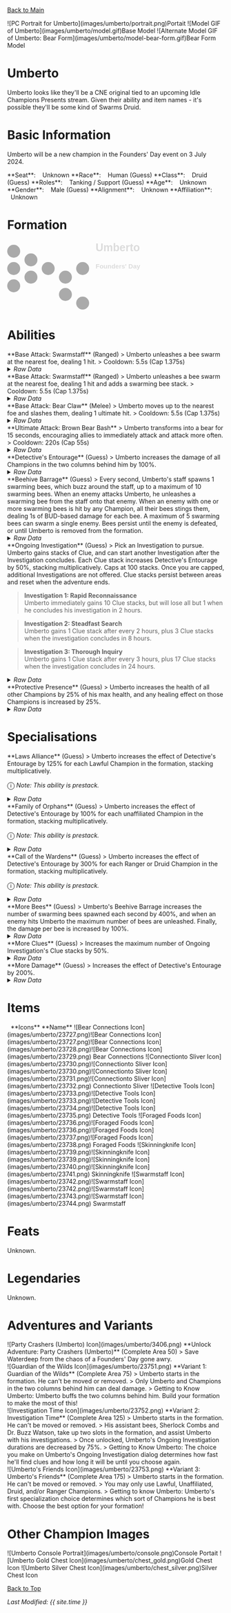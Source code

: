 [Back to Main](index.md)

<span class="championPortraitsRow">
    <span class="championPortraitsImage">
        ![PC Portrait for Umberto](images/umberto/portrait.png)Portait
    </span>
    <span class="championPortraitsImage">
        ![Model GIF of Umberto](images/umberto/model.gif)Base Model
    </span>
    <span class="championPortraitsImage">
        ![Alternate Model GIF of Umberto: Bear Form](images/umberto/model-bear-form.gif)Bear Form Model
    </span>
</span>

# Umberto

Umberto looks like they'll be a CNE original tied to an upcoming Idle Champions Presents stream. Given their ability and item names - it's possible they'll be some kind of Swarms Druid.

# Basic Information

Umberto will be a new champion in the Founders' Day event on 3 July 2024.

<span class="champStatsTableColumn">
    <span class="champStatsTableRow">
        <span class="champStatsTableInfoHeader">
            <span style="margin-right:4px;">**Seat**:</span>
        </span>
        <span class="champStatsTableInfoSmall">
            <span style="margin-left:8px;">Unknown</span>
        </span>
    </span>
    <span class="champStatsTableRow">
        <span class="champStatsTableInfoHeader">
            <span style="margin-right:4px;">**Race**:</span>
        </span>
        <span class="champStatsTableInfoSmall">
            <span style="margin-left:8px;">Human (Guess)</span>
        </span>
    </span>
    <span class="champStatsTableRow">
        <span class="champStatsTableInfoHeader">
            <span style="margin-right:4px;">**Class**:</span>
        </span>
        <span class="champStatsTableInfoSmall">
            <span style="margin-left:8px;">Druid (Guess)</span>
        </span>
    </span>
    <span class="champStatsTableRow">
        <span class="champStatsTableInfoHeader">
            <span style="margin-right:4px;">**Roles**:</span>
        </span>
        <span class="champStatsTableInfoSmall">
            <span style="margin-left:8px;">Tanking / Support (Guess)</span>
        </span>
    </span>
    <span class="champStatsTableRow">
        <span class="champStatsTableInfoHeader">
            <span style="margin-right:4px;">**Age**:</span>
        </span>
        <span class="champStatsTableInfoSmall">
            <span style="margin-left:8px;">Unknown</span>
        </span>
    </span>
    <span class="champStatsTableRow">
        <span class="champStatsTableInfoHeader">
            <span style="margin-right:4px;">**Gender**:</span>
        </span>
        <span class="champStatsTableInfoSmall">
            <span style="margin-left:8px;">Male (Guess)</span>
        </span>
    </span>
    <span class="champStatsTableRow">
        <span class="champStatsTableInfoHeader">
            <span style="margin-right:4px;">**Alignment**:</span>
        </span>
        <span class="champStatsTableInfoSmall">
            <span style="margin-left:8px;">Unknown</span>
        </span>
    </span>
    <span class="champStatsTableRow">
        <span class="champStatsTableInfoHeader">
            <span style="margin-right:4px;">**Affiliation**:</span>
        </span>
        <span class="champStatsTableInfoSmall">
            <span style="margin-left:8px;">Unknown</span>
        </span>
    </span>
</span>

# Formation

<span class="formationBorder">
    <svg xmlns="http://www.w3.org/2000/svg" id="Umberto" fill="#aaa" data-formationName="Umberto" data-campaignName="Founders' Day" width="312" height="160"><circle cx="175" cy="65" r="15"/><circle cx="175" cy="145" r="15"/><circle cx="135" cy="85" r="15"/><circle cx="135" cy="125" r="15"/><circle cx="95" cy="65" r="15"/><circle cx="55" cy="45" r="15"/><circle cx="55" cy="85" r="15"/><circle cx="15" cy="25" r="15"/><circle cx="15" cy="65" r="15"/><circle cx="15" cy="105" r="15"/><text x="205" y="25" fill="#dcdcdc" font-size="25" font-family="Arial" font-weight="bold">Umberto</text><text x="205" y="65" fill="#dcdcdc" font-size="15" font-family="Arial" font-weight="bold">Founders' Day</text></svg>
</span>

# Abilities

<div markdown="1" class="abilityBorder"><div markdown="1" class="abilityBorderInner">
**Base Attack: Swarmstaff** (Ranged)
> Umberto unleashes a bee swarm at the nearest foe, dealing 1 hit.  
> Cooldown: 5.5s (Cap 1.375s)
<details><summary><em>Raw Data</em></summary>
<p>
<pre>
{
    "id": 763,
    "name": "Swarmstaff",
    "description": "Umberto unleashes a bee swarm at the nearest foe, dealing 1 hit.",
    "long_description": "",
    "graphic_id": 0,
    "target": "front",
    "num_targets": 1,
    "aoe_radius": 0,
    "damage_modifier": 1,
    "cooldown": 5.5,
    "animations": [
        {
            "type": "ranged_attack",
            "projectile": "umberto_bee_swarm",
            "shoot_frame": 8,
            "shoot_offset_x": 100,
            "shoot_offset_y": -30
        }
    ],
    "tags": [
        "ranged"
    ],
    "damage_types": [
        "ranged"
    ]
}
</pre>
</p>
</details>
</div></div>
<div markdown="1" class="abilityBorder"><div markdown="1" class="abilityBorderInner">
**Base Attack: Swarmstaff** (Ranged)
> Umberto unleashes a bee swarm at the nearest foe, dealing 1 hit and adds a swarming bee stack.  
> Cooldown: 5.5s (Cap 1.375s)
<details><summary><em>Raw Data</em></summary>
<p>
<pre>
{
    "id": 767,
    "name": "Swarmstaff",
    "description": "Umberto unleashes a bee swarm at the nearest foe, dealing 1 hit and adds a swarming bee stack.",
    "long_description": "",
    "graphic_id": 0,
    "target": "front",
    "num_targets": 1,
    "aoe_radius": 0,
    "damage_modifier": 1,
    "cooldown": 5.5,
    "animations": [
        {
            "type": "ranged_attack",
            "projectile": "umberto_bee_swarm",
            "shoot_frame": 8,
            "shoot_offset_x": 100,
            "shoot_offset_y": -30
        }
    ],
    "tags": [
        "ranged"
    ],
    "damage_types": [
        "ranged"
    ]
}
</pre>
</p>
</details>
</div></div>
<div markdown="1" class="abilityBorder"><div markdown="1" class="abilityBorderInner">
**Base Attack: Bear Claw** (Melee)
> Umberto moves up to the nearest foe and slashes them, dealing 1 ultimate hit.  
> Cooldown: 5.5s (Cap 1.375s)
<details><summary><em>Raw Data</em></summary>
<p>
<pre>
{
    "id": 765,
    "name": "Bear Claw",
    "description": "Umberto moves up to the nearest foe and slashes them, dealing 1 ultimate hit.",
    "long_description": "",
    "graphic_id": 0,
    "target": "front",
    "num_targets": 1,
    "aoe_radius": 0,
    "damage_modifier": 1,
    "cooldown": 5.5,
    "animations": [
        {
            "type": "melee_attack",
            "target_offset_x": -50,
            "start_frame": 5,
            "damage_frame": 14,
            "jump_sound": 30,
            "sound_frames": {
                "2": 194
            },
            "force_count_for_bud": false
        }
    ],
    "tags": [
        "melee"
    ],
    "damage_types": [
        "melee"
    ]
}
</pre>
</p>
</details>
</div></div>

<div markdown="1" class="abilityBorder"><div markdown="1" class="abilityBorderInner">
**Ultimate Attack: Brown Bear Bash**
> Umberto transforms into a bear for 15 seconds, encouraging allies to immediately attack and attack more often.  
> Cooldown: 220s (Cap 55s)
<details><summary><em>Raw Data</em></summary>
<p>
<pre>
{
    "id": 764,
    "name": "Brown Bear Bash",
    "description": "Umberto transforms into a bear for 15 seconds, encouraging allies to attack more often.",
    "long_description": "Umberto transforms into a bear for 15 seconds, encouraging allies to immediately attack and attack more often.",
    "graphic_id": 23773,
    "target": "none",
    "num_targets": 0,
    "aoe_radius": 0,
    "damage_modifier": 1,
    "cooldown": 220,
    "animations": [
        {
            "type": "ultimate_attack",
            "ultimate": "umberto"
        }
    ],
    "tags": [
        "ultimate"
    ],
    "damage_types": []
}
</pre>
</p>
</details>
</div></div>

<div markdown="1" class="abilityBorder"><div markdown="1" class="abilityBorderInner">
**Detective's Entourage** (Guess)
> Umberto increases the damage of all Champions in the two columns behind him by 100%.
<details><summary><em>Raw Data</em></summary>
<p>
<pre>
{
    "id": 1991,
    "flavour_text": "",
    "description": {
        "desc": "Umberto increases the damage of all Champions in the two columns behind him by $amount%"
    },
    "effect_keys": [
        {
            "off_when_benched": true,
            "effect_string": "hero_dps_multiplier_mult,100",
            "targets": [
                "prev_two_col"
            ]
        }
    ],
    "requirements": "",
    "graphic_id": 23764,
    "large_graphic_id": 23760,
    "properties": {
        "is_formation_ability": true,
        "owner_use_outgoing_description": true
    }
}
</pre>
</p>
</details>
</div></div>

<div markdown="1" class="abilityBorder"><div markdown="1" class="abilityBorderInner">
**Beehive Barrage** (Guess)
> Every second, Umberto's staff spawns 1 swarming bees, which buzz around the staff, up to a maximum of 10 swarming bees. When an enemy attacks Umberto, he unleashes a swarming bee from the staff onto that enemy. When an enemy with one or more swarming bees is hit by any Champion, all their bees stings them, dealing 1s of BUD-based damage for each bee. A maximum of 5 swarming bees can swarm a single enemy. Bees persist until the enemy is defeated, or until Umberto is removed from the formation.
<details><summary><em>Raw Data</em></summary>
<p>
<pre>
{
    "id": 1992,
    "flavour_text": "",
    "description": {
        "conditions": [
            {
                "condition": "compare amount___2 == 1",
                "desc": "Every second, Umberto's staff spawns a swarming bee, which buzzes around the staff, up to a maximum of $max_bees___2 swarming bees. When an enemy attacks Umberto, he unleashes a swarming bee from the staff onto that enemy. When an enemy with one or more swarming bees is hit by any Champion, all their bees stings them, dealing $(seconds_plural amount) of BUD-based damage for each bee. A maximum of $max_bees_per_enemy___2 swarming bees can swarm a single enemy. Bees persist until the enemy is defeated, or until Umberto is removed from the formation."
            },
            {
                "desc": "Every second, Umberto's staff spawns $amount___2 swarming bees, which buzz around the staff, up to a maximum of $max_bees___2 swarming bees. When an enemy attacks Umberto, he unleashes a swarming bee from the staff onto that enemy. When an enemy with one or more swarming bees is hit by any Champion, all their bees stings them, dealing $(seconds_plural amount) of BUD-based damage for each bee. A maximum of $max_bees_per_enemy___2 swarming bees can swarm a single enemy. Bees persist until the enemy is defeated, or until Umberto is removed from the formation."
            }
        ]
    },
    "effect_keys": [
        {
            "off_when_benched": true,
            "effect_string": "umberto_bud_seconds_per_bee,1"
        },
        {
            "off_when_benched": true,
            "effect_string": "umberto_beehive_barrage,1",
            "max_bees": 10,
            "max_bees_per_enemy": 5,
            "bee_graphic": 22718,
            "bee_offset_x": 64,
            "bee_offset_y": -98,
            "bee_offset_bear_x": 84,
            "bee_offset_bear_y": -102
        },
        {
            "off_when_benched": true,
            "effect_string": "change_base_attack,767"
        }
    ],
    "requirements": "",
    "graphic_id": 23763,
    "large_graphic_id": 23759,
    "properties": {
        "is_formation_ability": true,
        "owner_use_outgoing_description": true,
        "retain_on_slot_changed": true,
        "indexed_effect_properties": true,
        "per_effect_index_bonuses": true,
        "default_bonus_index": 1
    }
}
</pre>
</p>
</details>
</div></div>

<div markdown="1" class="abilityBorder"><div markdown="1" class="abilityBorderInner">
**Ongoing Investigation** (Guess)
> Pick an Investigation to pursue. Umberto gains stacks of Clue, and can start another Investigation after the Investigation concludes. Each Clue stack increases Detective's Entourage by 50%, stacking multiplicatively. Caps at 100 stacks. Once you are capped, additional Investigations are not offered. Clue stacks persist between areas and reset when the adventure ends.

> **Investigation 1: Rapid Reconnaissance**  
> Umberto immediately gains 10 Clue stacks, but will lose all but 1 when he concludes his investigation in 2 hours.

> **Investigation 2: Steadfast Search**  
> Umberto gains 1 Clue stack after every 2 hours, plus 3 Clue stacks when the investigation concludes in 8 hours.

> **Investigation 3: Thorough Inquiry**  
> Umberto gains 1 Clue stack after every 3 hours, plus 17 Clue stacks when the investigation concludes in 24 hours.
<details><summary><em>Raw Data</em></summary>
<p>
<pre>
{
    "id": 1993,
    "flavour_text": "",
    "description": {
        "desc": "Pick an Investigation to pursue. Umberto gains stacks of Clue, and can start another Investigation after the Investigation concludes. Each Clue stack increases Detective's Entourage by $amount%, stacking multiplicatively. Caps at $max_stacks stacks. Once you are capped, additional Investigations are not offered. Clue stacks persist between areas and reset when the adventure ends.",
        "post": {
            "conditions": [
                {
                    "condition": "not static_desc",
                    "desc": "^^$umberto_current_investigation"
                }
            ]
        }
    },
    "effect_keys": [
        {
            "effect_string": "buff_upgrade,50,15048",
            "manual_stacking": true,
            "stacks_multiply": true,
            "max_stacks": 100,
            "stack_title": "Clue Stacks",
            "show_bonus": true
        },
        {
            "effect_string": "stacks_data_binder_safe,0,umberto_clue_stacks",
            "is_instanced_stat": true,
            "use_stat_defs": true
        },
        {
            "effect_string": "umberto_ongoing_investigation",
            "investigations": [
                {
                    "name_key": "umberto_investigation_1_name",
                    "desc_key": "umberto_investigation_1_desc",
                    "completion_time": 7200,
                    "stacks_gained_immediately": 10,
                    "stacks_lost_at_end": 9
                },
                {
                    "name_key": "umberto_investigation_2_name",
                    "desc_key": "umberto_investigation_2_desc",
                    "completion_time": 28800,
                    "stacks_gained_periodically": 1,
                    "stack_gain_time_interval": 7200,
                    "stacks_gained_at_end": 3
                },
                {
                    "name_key": "umberto_investigation_3_name",
                    "desc_key": "umberto_investigation_3_desc",
                    "completion_time": 86400,
                    "stacks_gained_periodically": 1,
                    "stack_gain_time_interval": 10800,
                    "stacks_gained_at_end": 17
                }
            ]
        }
    ],
    "requirements": "",
    "graphic_id": 23765,
    "large_graphic_id": 23761,
    "properties": {
        "is_formation_ability": true,
        "owner_use_outgoing_description": true,
        "indexed_effect_properties": true,
        "per_effect_index_bonuses": true,
        "default_bonus_index": 0,
        "retain_on_slot_changed": true,
        "desc_button": {
            "text_key": "umberto_view_investigations",
            "click_action": "umberto_view_investigations"
        }
    }
}
</pre>
</p>
</details>
</div></div>

<div markdown="1" class="abilityBorder"><div markdown="1" class="abilityBorderInner">
**Protective Presence** (Guess)
> Umberto increases the health of all other Champions by 25% of his max health, and any healing effect on those Champions is increased by 25%.
<details><summary><em>Raw Data</em></summary>
<p>
<pre>
{
    "id": 1994,
    "flavour_text": "",
    "description": {
        "desc": "Umberto increases the health of all other Champions by $amount% of his max health, and any healing effect on those Champions is increased by $amount%."
    },
    "effect_keys": [
        {
            "off_when_benched": true,
            "effect_string": "buff_me,25"
        },
        {
            "off_when_benched": true,
            "effect_string": "increase_health_by_source_percent,0",
            "amount_expr": "upgrade_amount(15051,0)",
            "targets": [
                "other"
            ],
            "override_key_desc": "Increases the health of $target by $amount% of Umberto's max health and the effect of healing on $target by $amount%"
        },
        {
            "off_when_benched": true,
            "effect_string": "healing_mult,0",
            "amount_expr": "upgrade_amount(15051,0)",
            "targets": [
                "other"
            ],
            "skip_effect_key_desc": true
        }
    ],
    "requirements": "",
    "graphic_id": 23766,
    "large_graphic_id": 23762,
    "properties": {
        "is_formation_ability": true,
        "owner_use_outgoing_description": true,
        "indexed_effect_properties": true,
        "per_effect_index_bonuses": true,
        "default_bonus_index": 0
    }
}
</pre>
</p>
</details>
</div></div>

# Specialisations

<div markdown="1" class="abilityBorder"><div markdown="1" class="abilityBorderInner">
**Laws Alliance** (Guess)
> Umberto increases the effect of Detective's Entourage by 125% for each Lawful Champion in the formation, stacking multiplicatively.

<span style="font-size:1.2em;">ⓘ</span> *Note: This ability is prestack.*
<details><summary><em>Raw Data</em></summary>
<p>
<pre>
{
    "id": 1995,
    "flavour_text": "",
    "description": {
        "desc": "Umberto increases the effect of Detective's Entourage by $amount% for each Lawful Champion in the formation, stacking multiplicatively."
    },
    "effect_keys": [
        {
            "off_when_benched": true,
            "effect_string": "pre_stack_amount,125"
        },
        {
            "off_when_benched": true,
            "effect_string": "buff_upgrade,0,15048",
            "amount_expr": "upgrade_amount(15052,0)",
            "show_bonus": true,
            "stack_func": "per_hero_attribute",
            "per_hero_expr": "HasTag(`lawful`)",
            "amount_func": "mult"
        }
    ],
    "requirements": "",
    "graphic_id": 0,
    "large_graphic_id": 0,
    "properties": {
        "is_formation_ability": true,
        "owner_use_outgoing_description": true,
        "indexed_effect_properties": true,
        "per_effect_index_bonuses": true,
        "default_bonus_index": 0,
        "spec_option_post_apply_info": "Lawful Champions: $num_stacks___2"
    }
}
</pre>
</p>
</details>
</div></div>

<div markdown="1" class="abilityBorder"><div markdown="1" class="abilityBorderInner">
**Family of Orphans** (Guess)
> Umberto increases the effect of Detective's Entourage by 100% for each unaffiliated Champion in the formation, stacking multiplicatively.

<span style="font-size:1.2em;">ⓘ</span> *Note: This ability is prestack.*
<details><summary><em>Raw Data</em></summary>
<p>
<pre>
{
    "id": 1996,
    "flavour_text": "",
    "description": {
        "desc": "Umberto increases the effect of Detective's Entourage by $amount% for each unaffiliated Champion in the formation, stacking multiplicatively."
    },
    "effect_keys": [
        {
            "off_when_benched": true,
            "effect_string": "pre_stack_amount,100"
        },
        {
            "off_when_benched": true,
            "effect_string": "buff_upgrade,0,15048",
            "amount_expr": "upgrade_amount(15053,0)",
            "show_bonus": true,
            "stack_func": "per_hero_attribute",
            "per_hero_expr": "HasTag(`unaffiliated`)",
            "amount_func": "mult"
        }
    ],
    "requirements": "",
    "graphic_id": 0,
    "large_graphic_id": 0,
    "properties": {
        "is_formation_ability": true,
        "owner_use_outgoing_description": true,
        "indexed_effect_properties": true,
        "per_effect_index_bonuses": true,
        "default_bonus_index": 0,
        "spec_option_post_apply_info": "Unaffiliated Champions: $num_stacks___2"
    }
}
</pre>
</p>
</details>
</div></div>

<div markdown="1" class="abilityBorder"><div markdown="1" class="abilityBorderInner">
**Call of the Wardens** (Guess)
> Umberto increases the effect of Detective's Entourage by 300% for each Ranger or Druid Champion in the formation, stacking multiplicatively.

<span style="font-size:1.2em;">ⓘ</span> *Note: This ability is prestack.*
<details><summary><em>Raw Data</em></summary>
<p>
<pre>
{
    "id": 1997,
    "flavour_text": "",
    "description": {
        "desc": "Umberto increases the effect of Detective's Entourage by $amount% for each Ranger or Druid Champion in the formation, stacking multiplicatively."
    },
    "effect_keys": [
        {
            "off_when_benched": true,
            "effect_string": "pre_stack_amount,300"
        },
        {
            "off_when_benched": true,
            "effect_string": "buff_upgrade,0,15048",
            "amount_expr": "upgrade_amount(15054,0)",
            "show_bonus": true,
            "stack_func": "per_hero_attribute",
            "per_hero_expr": "HasTag(`ranger`) || HasTag(`druid`)",
            "amount_func": "mult"
        }
    ],
    "requirements": "",
    "graphic_id": 0,
    "large_graphic_id": 0,
    "properties": {
        "is_formation_ability": true,
        "owner_use_outgoing_description": true,
        "indexed_effect_properties": true,
        "per_effect_index_bonuses": true,
        "default_bonus_index": 0,
        "spec_option_post_apply_info": "Qualified Champions: $num_stacks___2"
    }
}
</pre>
</p>
</details>
</div></div>

<div markdown="1" class="abilityBorder"><div markdown="1" class="abilityBorderInner">
**More Bees** (Guess)
> Umberto's Beehive Barrage increases the number of swarming bees spawned each second by 400%, and when an enemy hits Umberto the maximum number of bees are unleashed. Finally, the damage per bee is increased by 100%.
<details><summary><em>Raw Data</em></summary>
<p>
<pre>
{
    "id": 1998,
    "flavour_text": "",
    "description": {
        "desc": "Umberto's Beehive Barrage increases the number of swarming bees spawned each second by $amount%, and when an enemy hits Umberto the maximum number of bees are unleashed. Finally, the damage per bee is increased by $(amount___2)%."
    },
    "effect_keys": [
        {
            "off_when_benched": true,
            "effect_string": "buff_upgrade,400,15049,1"
        },
        {
            "off_when_benched": true,
            "effect_string": "buff_upgrade,100,15049,0"
        }
    ],
    "requirements": "",
    "graphic_id": 0,
    "large_graphic_id": 0,
    "properties": {
        "is_formation_ability": true,
        "owner_use_outgoing_description": true,
        "indexed_effect_properties": true
    }
}
</pre>
</p>
</details>
</div></div>

<div markdown="1" class="abilityBorder"><div markdown="1" class="abilityBorderInner">
**More Clues** (Guess)
> Increases the maximum number of Ongoing Investigation's Clue stacks by 50%.
<details><summary><em>Raw Data</em></summary>
<p>
<pre>
{
    "id": 1999,
    "flavour_text": "",
    "description": {
        "desc": "Increases the maximum number of Ongoing Investigation's Clue stacks by $amount%."
    },
    "effect_keys": [
        {
            "off_when_benched": true,
            "effect_string": "buff_upgrade_effect_stacks_max_mult,50,15050"
        }
    ],
    "requirements": "",
    "graphic_id": 0,
    "large_graphic_id": 0,
    "properties": {
        "is_formation_ability": true,
        "owner_use_outgoing_description": true
    }
}
</pre>
</p>
</details>
</div></div>

<div markdown="1" class="abilityBorder"><div markdown="1" class="abilityBorderInner">
**More Damage** (Guess)
> Increases the effect of Detective's Entourage by 200%.
<details><summary><em>Raw Data</em></summary>
<p>
<pre>
{
    "id": 2000,
    "flavour_text": "",
    "description": {
        "desc": "Increases the effect of Detective's Entourage by $amount%."
    },
    "effect_keys": [
        {
            "off_when_benched": true,
            "effect_string": "buff_upgrade,200,15048"
        }
    ],
    "requirements": "",
    "graphic_id": 0,
    "large_graphic_id": 0,
    "properties": {
        "is_formation_ability": true,
        "owner_use_outgoing_description": true
    }
}
</pre>
</p>
</details>
</div></div>

# Items

<span class="itemTableColumn">
    <span class="itemTableRowHeader">
        <span class="itemTableIcon">
            <span style="margin-left:8px;">**Icons**</span>
        </span>
        <span class="itemTableNameSmall">
            **Name**
        </span>
    </span>
    <span class="itemTableRow">
        <span class="itemTableIcon">
            <span class="itemTableIcon1">![Bear Connections Icon](images/umberto/23727.png)</span><span class="itemTableIcon2">![Bear Connections Icon](images/umberto/23727.png)</span><span class="itemTableIcon3">![Bear Connections Icon](images/umberto/23728.png)</span><span class="itemTableIcon4">![Bear Connections Icon](images/umberto/23729.png)</span>
        </span>
        <span class="itemTableNameSmall">
            Bear Connections
        </span>
    </span>
    <span class="itemTableRow">
        <span class="itemTableIcon">
            <span class="itemTableIcon1">![Connectionto Sliver Icon](images/umberto/23730.png)</span><span class="itemTableIcon2">![Connectionto Sliver Icon](images/umberto/23730.png)</span><span class="itemTableIcon3">![Connectionto Sliver Icon](images/umberto/23731.png)</span><span class="itemTableIcon4">![Connectionto Sliver Icon](images/umberto/23732.png)</span>
        </span>
        <span class="itemTableNameSmall">
            Connectionto Sliver
        </span>
    </span>
    <span class="itemTableRow">
        <span class="itemTableIcon">
            <span class="itemTableIcon1">![Detective Tools Icon](images/umberto/23733.png)</span><span class="itemTableIcon2">![Detective Tools Icon](images/umberto/23733.png)</span><span class="itemTableIcon3">![Detective Tools Icon](images/umberto/23734.png)</span><span class="itemTableIcon4">![Detective Tools Icon](images/umberto/23735.png)</span>
        </span>
        <span class="itemTableNameSmall">
            Detective Tools
        </span>
    </span>
    <span class="itemTableRow">
        <span class="itemTableIcon">
            <span class="itemTableIcon1">![Foraged Foods Icon](images/umberto/23736.png)</span><span class="itemTableIcon2">![Foraged Foods Icon](images/umberto/23736.png)</span><span class="itemTableIcon3">![Foraged Foods Icon](images/umberto/23737.png)</span><span class="itemTableIcon4">![Foraged Foods Icon](images/umberto/23738.png)</span>
        </span>
        <span class="itemTableNameSmall">
            Foraged Foods
        </span>
    </span>
    <span class="itemTableRow">
        <span class="itemTableIcon">
            <span class="itemTableIcon1">![Skinningknife Icon](images/umberto/23739.png)</span><span class="itemTableIcon2">![Skinningknife Icon](images/umberto/23739.png)</span><span class="itemTableIcon3">![Skinningknife Icon](images/umberto/23740.png)</span><span class="itemTableIcon4">![Skinningknife Icon](images/umberto/23741.png)</span>
        </span>
        <span class="itemTableNameSmall">
            Skinningknife
        </span>
    </span>
    <span class="itemTableRow">
        <span class="itemTableIcon">
            <span class="itemTableIcon1">![Swarmstaff Icon](images/umberto/23742.png)</span><span class="itemTableIcon2">![Swarmstaff Icon](images/umberto/23742.png)</span><span class="itemTableIcon3">![Swarmstaff Icon](images/umberto/23743.png)</span><span class="itemTableIcon4">![Swarmstaff Icon](images/umberto/23744.png)</span>
        </span>
        <span class="itemTableNameSmall">
            Swarmstaff
        </span>
    </span>
</span>

# Feats

Unknown.

# Legendaries

Unknown.

# Adventures and Variants

<div markdown="1" class="abilityBorder"><div markdown="1" class="abilityBorderInner">
![Party Crashers (Umberto) Icon](images/umberto/3406.png) **Unlock Adventure: Party Crashers (Umberto)** (Complete Area 50)
> Save Waterdeep from the chaos of a Founders' Day gone awry.
</div></div>
<div markdown="1" class="abilityBorder"><div markdown="1" class="abilityBorderInner">
![Guardian of the Wilds Icon](images/umberto/23751.png) **Variant 1: Guardian of the Wilds** (Complete Area 75)
> Umberto starts in the formation. He can't be moved or removed.  
> Only Umberto and Champions in the two columns behind him can deal damage.  
> Getting to Know Umberto: Umberto buffs the two columns behind him. Build your formation to make the most of this!
</div></div>
<div markdown="1" class="abilityBorder"><div markdown="1" class="abilityBorderInner">
![Investigation Time Icon](images/umberto/23752.png) **Variant 2: Investigation Time** (Complete Area 125)
> Umberto starts in the formation. He can't be moved or removed.  
> His assistant bees, Sherlock Combs and Dr. Buzz Watson, take up two slots in the formation, and assist Umberto with his investigations.  
> Once unlocked, Umberto's Ongoing Investigation durations are decreased by 75%.  
> Getting to Know Umberto: The choice you make on Umberto's Ongoing Investigation dialog determines how fast he'll find clues and how long it will be until you choose again.
</div></div>
<div markdown="1" class="abilityBorder"><div markdown="1" class="abilityBorderInner">
![Umberto's Friends Icon](images/umberto/23753.png) **Variant 3: Umberto's Friends** (Complete Area 175)
> Umberto starts in the formation. He can't be moved or removed.  
> You may only use Lawful, Unaffiliated, Druid, and/or Ranger Champions.  
> Getting to know Umberto: Umberto's first specialization choice determines which sort of Champions he is best with. Choose the best option for your formation!
</div></div>

# Other Champion Images

<span class="championImagesColumn">
    <span class="championImagesRow">
        <span class="championImagesPortrait">
            ![Umberto Console Portrait](images/umberto/console.png)Console Portait
        </span>
    </span>
    <span class="championImagesRow">
        <span class="championImagesChests">
            ![Umberto Gold Chest Icon](images/umberto/chest_gold.png)Gold Chest Icon
        </span>
        <span class="championImagesChests">
            ![Umberto Silver Chest Icon](images/umberto/chest_silver.png)Silver Chest Icon
        </span>
    </span>
</span>

[Back to Top](#top)

*Last Modified: {{ site.time }}*